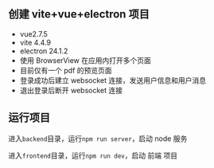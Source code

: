 ## 创建 vite+vue+electron 项目

- vue2.7.5
- vite 4.4.9
- electron 24.1.2
- 使用 BrowserView 在应用内打开多个页面
- 目前仅有一个 pdf 的预览页面
- 登录成功后建立 websocket 连接，发送用户信息和用户消息
- 退出登录后断开 websocket 连接

## 运行项目

进入`backend`目录，运行`npm run server`，启动 node 服务

进入`frontend`目录，运行`npm run dev`，启动 前端 项目
